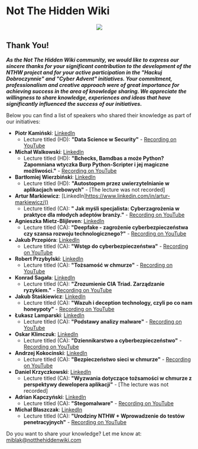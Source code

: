 # Not The Hidden Wiki

<p align="center">
  <img src="https://raw.githubusercontent.com/notthehiddenwiki/NTHW/nthw/.github/banner.png">
</p>

## Thank You!

***As the Not The Hidden Wiki community, we would like to express our sincere thanks for your significant contribution to the development of the NTHW project and for your active participation in the "Hackuj Dobroczynnie" and "Cyber ​​Advent" initiatives. Your commitment, professionalism and creative approach were of great importance for achieving success in the area of ​​knowledge sharing. We appreciate the willingness to share knowledge, experiences and ideas that have significantly influenced the success of our initiatives.***

Below you can find a list of speakers who shared their knowledge as part of our initiatives:

- **Piotr Kamiński**: [LinkedIn](https://www.linkedin.com/in/piotr-kaminski-1336b012/)
  - Lecture titled (HD): **"Data Science w Security"** - [Recording on YouTube](https://www.youtube.com/watch?v=5Fn7KucCou0)
- **Michał Walkowski**: [LinkedIn](https://www.linkedin.com/in/michal-walkowski/)
  - Lecture titled (HD): **"Bchecks, Bamdbas a może Python? Zapomniana wtyczka Burp Python-Scripter i jej magiczne możliwości."** - [Recording on YouTube](https://www.youtube.com/watch?v=izL1yEehFEg)
- **Bartłomiej Wierzbiński**: [LinkedIn](https://www.linkedin.com/in/bart%C5%82omiej-w-494795b5/)
  - Lecture titled (HD): **"Autostopem przez uwierzytelnianie w aplikacjach webowych"** - [The lecture was not recorded]
- **Artur Markiewicz**: [LinkedIn]https://www.linkedin.com/in/artur-markiewicz/()
  - Lecture titled (CA): **" Jak myśli specjalista: Cyberzagrożenia w praktyce dla młodych adeptów branży."** - [Recording on YouTube](https://www.youtube.com/watch?v=GcwydqF4s_U)
- **Agnieszka Mietz-Blijleven**: [LinkedIn](https://www.linkedin.com/in/agnieszkamietz/)
  - Lecture titled (CA): **"Deepfake - zagrożenie cyberbezpieczeństwa czy szansa rozwoju technologicznego?"** - [Recording on YouTube](https://www.youtube.com/watch?v=D9Yv1scuemw)
- **Jakub Przepióra**: [LinkedIn](https://linkedin.com/in/jakub-przepiora/)
  - Lecture titled (CA): **"Wstęp do cyberbezpieczeństwa"** - [Recording on YouTube](https://www.youtube.com/watch?v=dhJCvE_Y0_I)
- **Robert Przybylski**: [LinkedIn](https://www.linkedin.com/in/przybylskirobert/)
  - Lecture titled (CA): **"Tożsamość w chmurze"** - [Recording on YouTube](https://www.youtube.com/watch?v=4sFJu0nzsWI)
- **Konrad Sagała**: [LinkedIn](https://www.linkedin.com/in/konradsagala/)
  - Lecture titled (CA): **"Zrozumienie CIA Triad. Zarządzanie ryzykiem."** - [Recording on YouTube](https://www.youtube.com/watch?v=riBgTM6Aeoo)
- **Jakub Staśkiewicz**: [LinkedIn](https://www.linkedin.com/in/kubas/)
  - Lecture titled (CA): **"Wazuh i deception technology, czyli po co nam honeypoty"** - [Recording on YouTube](https://www.youtube.com/watch?v=nP-koNnVWAU)
- **Łukasz Lamparski**: [LinkedIn](https://www.linkedin.com/in/lukasz-lamparski/)
  - Lecture titled (CA): **"Podstawy analizy malware"** - [Recording on YouTube](https://www.youtube.com/watch?v=6Jp6wuquOoM)
- **Oskar Klimczuk**: [LinkedIn](https://www.linkedin.com/in/oskar-klimczuk/)
  - Lecture titled (CA): **"Dziennikarstwo a cyberbezpieczeństwo"** - [Recording on YouTube](https://www.youtube.com/watch?v=CS0E5ivxp50)
- **Andrzej Kokocinski**: [LinkedIn](https://www.linkedin.com/in/%E2%98%81%F0%9F%94%92-andrzej-kokocinski-39024832/)
  - Lecture titled (CA): **"Bezpieczeństwo sieci w chmurze"** - [Recording on YouTube](https://www.youtube.com/watch?v=-unYtfkcA_w)
- **Daniel Krzyczkowski**: [LinkedIn](https://www.linkedin.com/in/daniel-krzyczkowski/)
  - Lecture titled (CA): **"Wyzwania dotyczące tożsamości w chmurze z perspektywy dewelopera aplikacji"** - [The lecture was not recorded]
- **Adrian Kapczyński**: [LinkedIn](https://www.linkedin.com/in/hpar3s/)
  - Lecture titled (CA): **"Stegomalware"** - [Recording on YouTube](https://www.youtube.com/watch?v=65a4FV0cNg8)
- **Michał Błaszczak**: [LinkedIn](https://www.linkedin.com/in/michal-blaszczak/)
  - Lecture titled (CA): **"Urodziny NTHW + Wprowadzenie do testów penetracyjnych"** - [Recording on YouTube](https://www.youtube.com/watch?v=zWiPjd2hN8w)

Do you want to share your knowledge? Let me know at: [miblak@notthehiddenwiki.com](mailto:miblak@notthehiddenwiki.com)